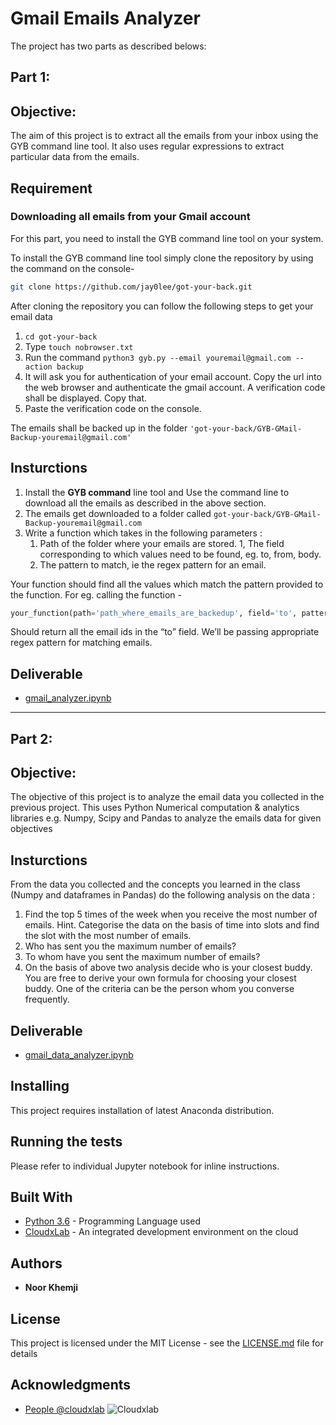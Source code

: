 # **Gmail Emails Analyzer**

The project has two parts as described belows:

## **Part 1:** 

## Objective:

The aim of this project is to extract all the emails from your inbox using the GYB command line tool. It also uses regular expressions to extract particular data from the emails.

## Requirement

### Downloading all emails from your Gmail account

For this part, you need to install the GYB command line tool on your system.

To install the GYB command line tool simply clone the repository by using the command on the console-

```bash
git clone https://github.com/jay0lee/got-your-back.git
```

After cloning the repository you can follow the following steps to get your email data

1. `cd got-your-back`
2. Type `touch nobrowser.txt`
3. Run the command `python3 gyb.py --email youremail@gmail.com --action backup`
4. It will ask you for authentication of your email account. Copy the url into the web browser and authenticate the gmail account. A verification code shall be displayed. Copy that.
5. Paste the verification code on the console.

The emails shall be backed up in the folder `'got-your-back/GYB-GMail-Backup-youremail@gmail.com'`


## Insturctions

1. Install the **GYB command** line tool and Use the command line to download all the emails as described in the above section.
2. The emails get downloaded to a folder called `got-your-back/GYB-GMail-Backup-youremail@gmail.com`
3. Write a function which takes in the following parameters :
    1. Path of the folder where your emails are stored. 1, The field corresponding to which values need to be found, eg. to, from, body.
    2. The pattern to match, ie the regex pattern for an email.

Your function should find all the values which match the pattern provided to the function. For eg. calling the function -

```python
your_function(path='path_where_emails_are_backedup', field='to', pattern='regexpattern')
```

Should return all the email ids in the “to” field. We’ll be passing appropriate regex pattern for matching emails.

## Deliverable

* [gmail_analyzer.ipynb](https://github.com/noorrocks/gmail-emails-analyzer/blob/master/gmail_analyzer.ipynb)

---

## **Part 2:** 

## Objective:

The objective of this project is to analyze the email data you collected in the previous project. This uses Python Numerical computation & analytics libraries e.g. Numpy, Scipy and Pandas to analyze the emails data for given objectives

## Insturctions

From the data you collected and the concepts you learned in the class (Numpy and dataframes in Pandas) do the following analysis on the data :

1. Find the top 5 times of the week when you receive the most number of emails. Hint. Categorise the data on the basis of time into slots and find the slot with the most number of emails.
2. Who has sent you the maximum number of emails?
3. To whom have you sent the maximum number of emails?
4. On the basis of above two analysis decide who is your closest buddy. You are free to derive your own formula for choosing your closest buddy. One of the criteria can be the person whom you converse frequently.

## Deliverable

* [gmail_data_analyzer.ipynb](https://github.com/noorrocks/gmail-emails-analyzer/blob/master/gmail_data_analyzer.ipynb)

## Installing

This project requires installation of latest Anaconda distribution.

## Running the tests

Please refer to individual Jupyter notebook for inline instructions.

## Built With

* [Python 3.6](https://www.python.org/downloads/release/python-364/) - Programming Language used
* [CloudxLab](https://cloudxlab.com/lab//) - An integrated development environment on the cloud

## Authors

* **Noor Khemji** 

## License

This project is licensed under the MIT License - see the [LICENSE.md](LICENSE.md) file for details

## Acknowledgments

* [People @cloudxlab](https://cloudxlab.com)
![Cloudxlab](https://cloudxlab.com/static/cxl/images/logo.png "CloudxLab")
